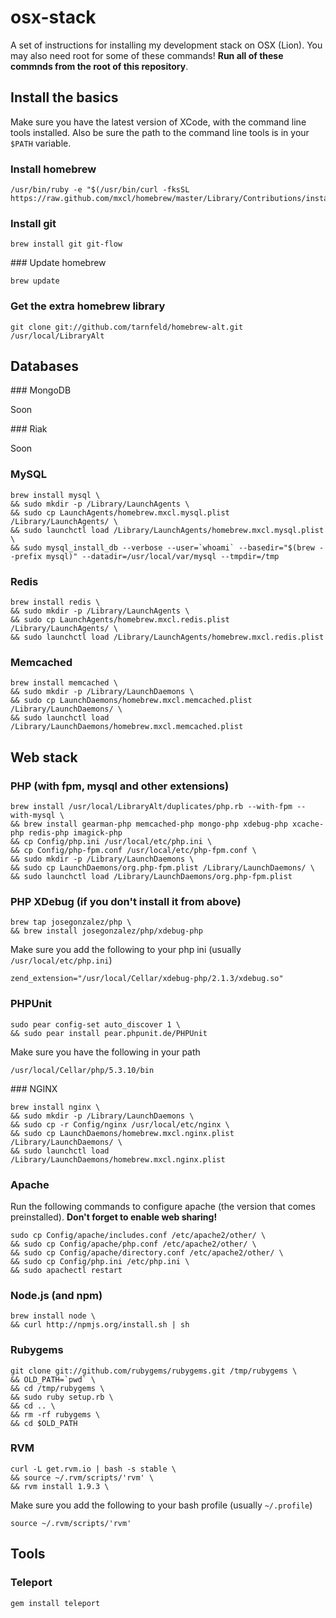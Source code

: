 # osx-stack

A set of instructions for installing my development stack on OSX (Lion). You may also need root for some of these commands! **Run all of these commnds from the root of this repository**.

## Install the basics

Make sure you have the latest version of XCode, with the command line tools installed. Also be sure the path to the command line tools is in your `$PATH` variable.

### Install homebrew

    /usr/bin/ruby -e "$(/usr/bin/curl -fksSL https://raw.github.com/mxcl/homebrew/master/Library/Contributions/install_homebrew.rb)"

### Install git

    brew install git git-flow

### Update homebrew

    brew update

### Get the extra homebrew library

    git clone git://github.com/tarnfeld/homebrew-alt.git /usr/local/LibraryAlt

## Databases

### MongoDB

Soon

### Riak

Soon

### MySQL

    brew install mysql \
    && sudo mkdir -p /Library/LaunchAgents \
    && sudo cp LaunchAgents/homebrew.mxcl.mysql.plist /Library/LaunchAgents/ \
    && sudo launchctl load /Library/LaunchAgents/homebrew.mxcl.mysql.plist \
    && sudo mysql_install_db --verbose --user=`whoami` --basedir="$(brew --prefix mysql)" --datadir=/usr/local/var/mysql --tmpdir=/tmp

### Redis

    brew install redis \
    && sudo mkdir -p /Library/LaunchAgents \
    && sudo cp LaunchAgents/homebrew.mxcl.redis.plist /Library/LaunchAgents/ \
    && sudo launchctl load /Library/LaunchAgents/homebrew.mxcl.redis.plist

### Memcached

    brew install memcached \
    && sudo mkdir -p /Library/LaunchDaemons \
    && sudo cp LaunchDaemons/homebrew.mxcl.memcached.plist /Library/LaunchDaemons/ \
    && sudo launchctl load /Library/LaunchDaemons/homebrew.mxcl.memcached.plist

## Web stack

### PHP (with fpm, mysql and other extensions)

    brew install /usr/local/LibraryAlt/duplicates/php.rb --with-fpm --with-mysql \
    && brew install gearman-php memcached-php mongo-php xdebug-php xcache-php redis-php imagick-php
    && cp Config/php.ini /usr/local/etc/php.ini \
    && cp Config/php-fpm.conf /usr/local/etc/php-fpm.conf \
    && sudo mkdir -p /Library/LaunchDaemons \
    && sudo cp LaunchDaemons/org.php-fpm.plist /Library/LaunchDaemons/ \
    && sudo launchctl load /Library/LaunchDaemons/org.php-fpm.plist

### PHP XDebug (if you don't install it from above)

    brew tap josegonzalez/php \
    && brew install josegonzalez/php/xdebug-php

Make sure you add the following to your php ini (usually `/usr/local/etc/php.ini`)

    zend_extension="/usr/local/Cellar/xdebug-php/2.1.3/xdebug.so"

### PHPUnit

    sudo pear config-set auto_discover 1 \
    && sudo pear install pear.phpunit.de/PHPUnit

Make sure you have the following in your path

    /usr/local/Cellar/php/5.3.10/bin

### NGINX

    brew install nginx \
    && sudo mkdir -p /Library/LaunchDaemons \
    && sudo cp -r Config/nginx /usr/local/etc/nginx \
    && sudo cp LaunchDaemons/homebrew.mxcl.nginx.plist /Library/LaunchDaemons/ \
    && sudo launchctl load /Library/LaunchDaemons/homebrew.mxcl.nginx.plist

### Apache

Run the following commands to configure apache (the version that comes preinstalled). **Don't forget to enable web sharing!**

    sudo cp Config/apache/includes.conf /etc/apache2/other/ \
    && sudo cp Config/apache/php.conf /etc/apache2/other/ \
    && sudo cp Config/apache/directory.conf /etc/apache2/other/ \
    && sudo cp Config/php.ini /etc/php.ini \
    && sudo apachectl restart

### Node.js (and npm)

    brew install node \
    && curl http://npmjs.org/install.sh | sh

### Rubygems

    git clone git://github.com/rubygems/rubygems.git /tmp/rubygems \
    && OLD_PATH=`pwd` \
    && cd /tmp/rubygems \
    && sudo ruby setup.rb \
    && cd .. \
    && rm -rf rubygems \
    && cd $OLD_PATH

### RVM

    curl -L get.rvm.io | bash -s stable \
    && source ~/.rvm/scripts/'rvm' \
  	&& rvm install 1.9.3 \

Make sure you add the following to your bash profile (usually `~/.profile`)

    source ~/.rvm/scripts/'rvm'

## Tools

### Teleport

    gem install teleport

